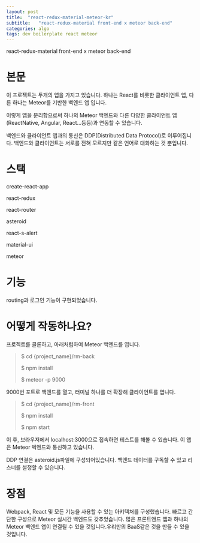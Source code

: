 ```yaml
---
layout: post
title:  "react-redux-material-meteor-kr"
subtitle:   "react-redux-material front-end x meteor back-end"
categories: algo
tags: dev boilerplate react meteor
---
```


react-redux-material front-end x meteor back-end

# 본문 

이 프로젝트는 두개의 앱을 가지고 있습니다. 하나는 React를 비롯한 클라이언트 앱, 다른 하나는 Meteor를 기반한 백엔드 앱 입니다.

이렇게 앱을 분리함으로써 하나의 Meteor 백엔드와 다른 다양한 클라이언트 앱(ReactNative, Angular, React...등등)과 연동할 수 있습니다.

백엔드와 클라이언트 앱과의 통신은 DDP(Distributed Data Protocol)로 이루어집니다. 백엔드와 클라이언트는 서로를 전혀 모르지만 같은 언어로 대화하는 것 뿐입니다.

# 스택

create-react-app

react-redux

react-router

asteroid

react-s-alert

material-ui

meteor


# 기능

routing과 로그인 기능이 구현되었습니다.

# 어떻게 작동하나요?
프로젝트를 클론하고, 아래처럼하여 Meteor 백엔드를 엽니다.

>$ cd {project_name}/rm-back
>
>$ npm install
>
>$ meteor -p 9000

9000번 포트로 백엔드를 열고, 터미널 하나를 더 확장해 클라이언트를 엽니다.

>$ cd {project_name}/rm-front
>
>$ npm install
>
>$ npm start

이 후, 브라우저에서 localhost:3000으로 접속하면 테스트를 해볼 수 있습니다. 이 앱은 Meteor 벡엔드와 통신하고 있습니다.

DDP 연결은 asteroid.js파일에 구성되어있습니다. 백엔드 데이터를 구독할 수 있고 리스너를 설정할 수 있습니다.

# 장점

Webpack, React 및 모든 기능을 사용할 수 있는 아키텍처를 구성했습니다. 빠르고 간단한 구성으로 Meteor 실시간 백엔드도 갖추었습니다.
많은 프론트앤드 앱과 하나의 Meteor 백엔드 앱이 연결될 수 있을 것입니다.우리만의 BaaS같은 것을 만들 수 있을 것입니다.
